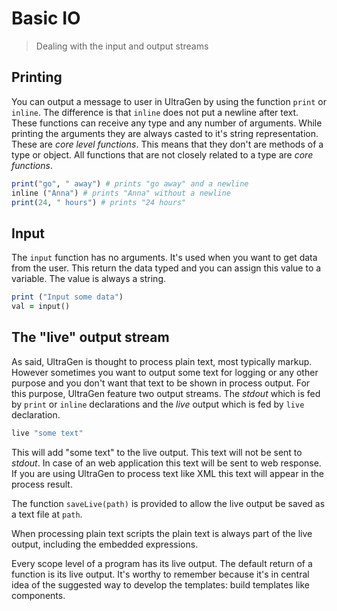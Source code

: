 # Basic IO

>Dealing with the input and output streams

## Printing

You can output a message to user in UltraGen by using the function `print` or `inline`. The difference is that `inline` does not put a newline after text. These functions can receive any type and any number of arguments. While printing the arguments they are always casted to it's string representation. These are *core level functions*. This means that they don't are methods of a type or object. All functions that are not closely related to a type are *core functions*.

```ruby
print("go", " away") # prints "go away" and a newline
inline ("Anna") # prints "Anna" without a newline
print(24, " hours") # prints "24 hours"
```

## Input

The `input` function has no arguments. It's used  when you want to get data from the user. This return the data typed and you can assign this value to a variable. The value is always a string.

```ruby
print ("Input some data")
val = input()
```

## The "live" output stream

As said, UltraGen is thought to process plain text, most typically markup. However sometimes you want to output some text for logging or any other purpose and you don't want that text to be shown in process output. For this  purpose, UltraGen feature two output streams. The *stdout* which is fed by `print` or `inline` declarations and the *live* output which is fed by `live` declaration.

```ruby
live "some text"
```

This will add "some text" to the live output. This text will not be sent to *stdout*. In case of an web application this text will be sent to web response. If you are using UltraGen to process text like XML this text will appear in the process result.

The function `saveLive(path)` is provided to allow the live output be saved as a text file at `path`.

When processing plain text scripts the plain text is always part of the live output, including the embedded expressions.

Every scope level of a program has its live output. The default return of a function is its live output. It's worthy to remember because it's in central idea of the suggested way to develop the templates: build templates like components.
